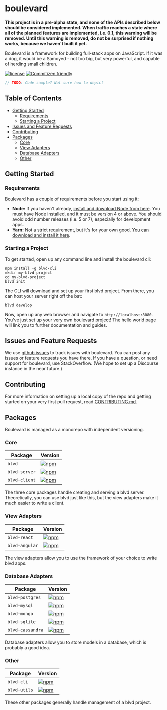 # boulevard

**This project is in a pre-alpha state, and none of the APIs described below should be considered implemented. When traffic reaches a state where all of the planned features are implemented, i.e. 0.1, this warning will be removed. Until this warning is removed, do not be surprised if nothing works, because we haven't built it yet.**

Boulevard is a framework for building full-stack apps on JavaScript. If it was a dog, it would be a Samoyed - not too big, but very powerful, and capable of herding small children.

[![license](https://img.shields.io/github/license/blvdgroup/boulevard.svg)](https://github.com/blvdgroup/boulevard/blob/master/LICENSE) [![Commitizen friendly](https://img.shields.io/badge/commitizen-friendly-brightgreen.svg)](http://commitizen.github.io/cz-cli/)

```javascript
// TODO: Code sample? Not sure how to depict
```

## Table of Contents

- [Getting Started](#getting-started)
  - [Requirements](#requirements)
  - [Starting a Project](#starting-a-project)
- [Issues and Feature Requests](#issues-and-feature-requests)
- [Contributing](#contributing)
- [Packages](#packages)
  - [Core](#core)
  - [View Adapters](#view-adapters)
  - [Database Adapters](#database-adapters)
  - [Other](#other)


## Getting Started

### Requirements

Boulevard has a couple of requirements before you start using it:

- **Node:** If you haven't already, [install and download Node from here](https://nodejs.org). You must have Node installed, and it must be version 4 or above. You should avoid odd number releases (i.e. 5 or 7), especially for development apps.
- **Yarn:** Not a strict requirement, but it's for your own good. [You can download and install it here](https://yarnpkg.org).

### Starting a Project

To get started, open up any command line and install the boulevard cli:

```shell
npm install -g blvd-cli
mkdir my-blvd project
cd my-blvd-project
blvd init
```

The CLI will download and set up your first blvd project. From there, you can host your server right off the bat:

```shell
blvd develop
```

Now, open up any web browser and navigate to `http://localhost:8080`. You've just set up your very own boulevard project! The hello world page will link you to further documentation and guides.

## Issues and Feature Requests

We use [github issues](https://github.com/blvdgroup/boulevard/issues) to track issues with boulevard. You can post any issues or feature requests you have there. If you have a question, or need support for boulevard, use StackOverflow. (We hope to set up a Discourse instance in the near future.)

## Contributing

For more information on setting up a local copy of the repo and getting started on your very first pull request, read [CONTRIBUTING.md](https://github.com/blvdgroup/boulevard/blob/master/CONTRIBUTING.md).

## Packages

Boulevard is managed as a monorepo with independent versioning.

### Core

| Package        | Version                                                                                       |
|----------------|-----------------------------------------------------------------------------------------------|
| `blvd`         | [![npm](https://img.shields.io/npm/v/blvd.svg)](https://npmjs.org/package/blvd)               | 
| `blvd-server`  | [![npm](https://img.shields.io/npm/v/blvd-server.svg)](https://npmjs.org/package/blvd-server) |
| `blvd-client`  | [![npm](https://img.shields.io/npm/v/blvd-client.svg)](https://npmjs.org/package/blvd-client) |

The three core packages handle creating and serving a blvd server. Theoretically, you can use blvd just like this, but the view adapters make it much easier to write a client.

### View Adapters

| Package        | Version                                                                                         |
|----------------|-------------------------------------------------------------------------------------------------|
| `blvd-react`   | [![npm](https://img.shields.io/npm/v/blvd-react.svg)](https://npmjs.org/package/blvd-react)     |
| `blvd-angular` | [![npm](https://img.shields.io/npm/v/blvd-angular.svg)](https://npmjs.org/package/blvd-angular) |

The view adapters allow you to use the framework of your choice to write blvd apps.

### Database Adapters

| Package          | Version
|------------------|-----------------------------------------------------------------------------------------------------|
| `blvd-postgres`  | [![npm](https://img.shields.io/npm/v/blvd-postgres.svg)](https://npmjs.org/package/blvd-postgres)   |
| `blvd-mysql`     | [![npm](https://img.shields.io/npm/v/blvd-mysql.svg)](https://npmjs.org/package/blvd-mysql)         |
| `blvd-mongo`     | [![npm](https://img.shields.io/npm/v/blvd-mongo.svg)](https://npmjs.org/package/blvd-mongo)         |
| `blvd-sqlite`    | [![npm](https://img.shields.io/npm/v/blvd-sqlite.svg)](https://npmjs.org/package/blvd-sqlite)       |
| `blvd-cassandra` | [![npm](https://img.shields.io/npm/v/blvd-cassandra.svg)](https://npmjs.org/package/blvd-cassandra) |

Database adapters allow you to store models in a database, which is probably a good idea.

### Other

| Package      | Version                                                                                     |
|--------------|---------------------------------------------------------------------------------------------|
| `blvd-cli`   | [![npm](https://img.shields.io/npm/v/blvd-cli.svg)](https://npmjs.org/package/blvd-cli)     |
| `blvd-utils` | [![npm](https://img.shields.io/npm/v/blvd-utils.svg)](https://npmjs.org/package/blvd-utils) |

These other packages generally handle management of a blvd project.
